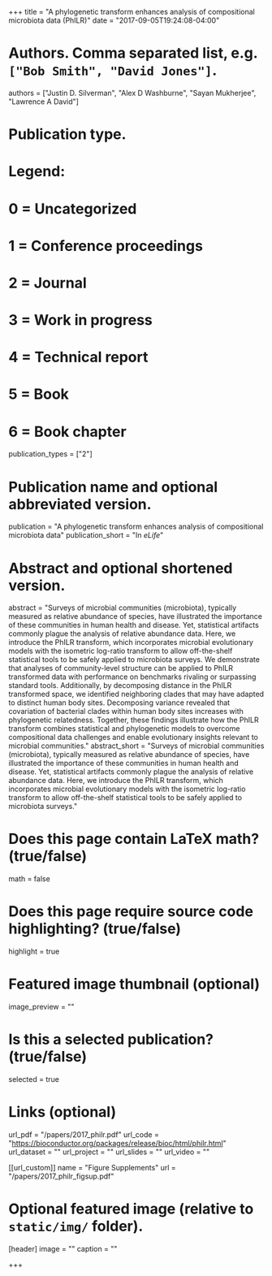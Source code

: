 +++
title = "A phylogenetic transform enhances analysis of compositional microbiota data (PhILR)"
date = "2017-09-05T19:24:08-04:00"

# Authors. Comma separated list, e.g. `["Bob Smith", "David Jones"]`.
authors = ["Justin D. Silverman", "Alex D Washburne", "Sayan Mukherjee", "Lawrence A David"]

# Publication type.
# Legend:
# 0 = Uncategorized
# 1 = Conference proceedings
# 2 = Journal
# 3 = Work in progress
# 4 = Technical report
# 5 = Book
# 6 = Book chapter
publication_types = ["2"]

# Publication name and optional abbreviated version.
publication = "A phylogenetic transform enhances analysis of compositional microbiota data"
publication_short = "In *eLife*"

# Abstract and optional shortened version.
abstract = "Surveys of microbial communities (microbiota), typically measured as relative abundance of species, have illustrated the importance of these communities in human health and disease. Yet, statistical artifacts commonly plague the analysis of relative abundance data. Here, we introduce the PhILR transform, which incorporates microbial evolutionary models with the isometric log-ratio transform to allow off-the-shelf statistical tools to be safely applied to microbiota surveys. We demonstrate that analyses of community-level structure can be applied to PhILR transformed data with performance on benchmarks rivaling or surpassing standard tools. Additionally, by decomposing distance in the PhILR transformed space, we identified neighboring clades that may have adapted to distinct human body sites. Decomposing variance revealed that covariation of bacterial clades within human body sites increases with phylogenetic relatedness. Together, these findings illustrate how the PhILR transform combines statistical and phylogenetic models to overcome compositional data challenges and enable evolutionary insights relevant to microbial communities."
abstract_short = "Surveys of microbial communities (microbiota), typically measured as relative abundance of species, have illustrated the importance of these communities in human health and disease. Yet, statistical artifacts commonly plague the analysis of relative abundance data. Here, we introduce the PhILR transform, which incorporates microbial evolutionary models with the isometric log-ratio transform to allow off-the-shelf statistical tools to be safely applied to microbiota surveys."

# Does this page contain LaTeX math? (true/false)
math = false

# Does this page require source code highlighting? (true/false)
highlight = true

# Featured image thumbnail (optional)
image_preview = ""

# Is this a selected publication? (true/false)
selected = true

# Links (optional)
url_pdf = "/papers/2017_philr.pdf"
url_code = "https://bioconductor.org/packages/release/bioc/html/philr.html"
url_dataset = ""
url_project = ""
url_slides = ""
url_video = ""

[[url_custom]]
  name = "Figure Supplements"
  url = "/papers/2017_philr_figsup.pdf"

# Optional featured image (relative to `static/img/` folder).
[header]
image = ""
caption = ""

+++
